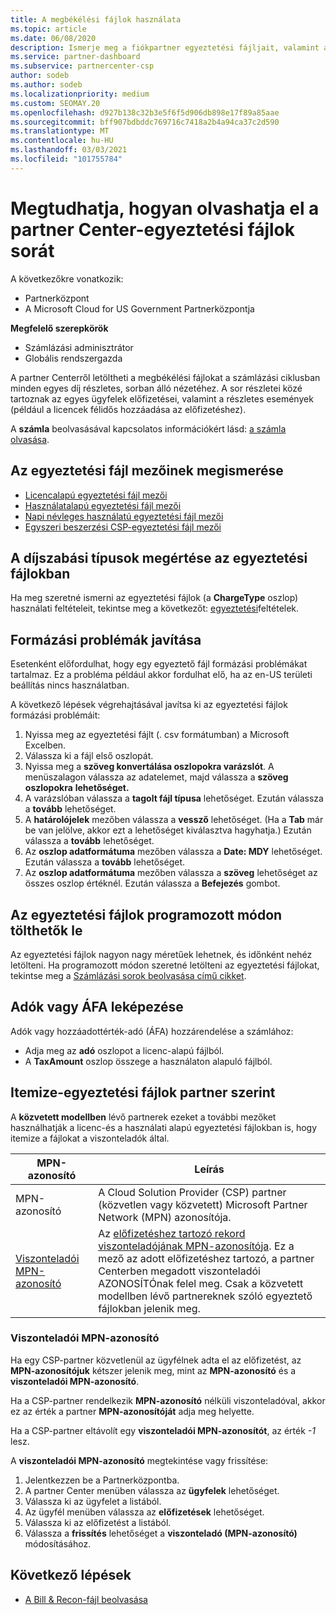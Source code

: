 ```yaml
---
title: A megbékélési fájlok használata
ms.topic: article
ms.date: 06/08/2020
description: Ismerje meg a fiókpartner egyeztetési fájljait, valamint azt, hogy miként értelmezhető az adott számlázási időszakra vonatkozó díjak részletes, sorokra vonatkozó nézetei.
ms.service: partner-dashboard
ms.subservice: partnercenter-csp
author: sodeb
ms.author: sodeb
ms.localizationpriority: medium
ms.custom: SEOMAY.20
ms.openlocfilehash: d927b138c32b3e5f6f5d906db898e17f89a85aae
ms.sourcegitcommit: bff907bdbddc769716c7418a2b4a94ca37c2d590
ms.translationtype: MT
ms.contentlocale: hu-HU
ms.lasthandoff: 03/03/2021
ms.locfileid: "101755784"
---
```

# <a name="learn-how-to-read-the-line-items-in-your-partner-center-reconciliation-files"></a>Megtudhatja, hogyan olvashatja el a partner Center-egyeztetési fájlok sorát

A következőkre vonatkozik:

- Partnerközpont
- A Microsoft Cloud for US Government Partnerközpontja

**Megfelelő szerepkörök**

- Számlázási adminisztrátor
- Globális rendszergazda

A partner Centerről letöltheti a megbékélési fájlokat a számlázási ciklusban minden egyes díj részletes, sorban álló nézetéhez. A sor részletei közé tartoznak az egyes ügyfelek előfizetései, valamint a részletes események (például a licencek félidős hozzáadása az előfizetéshez).

A **számla** beolvasásával kapcsolatos információkért lásd: [a számla olvasása](read-your-bill.md).

## <a name="understand-reconciliation-file-fields"></a>Az egyeztetési fájl mezőinek megismerése

- [Licencalapú egyeztetési fájl mezői](license-based-recon-files.md)
- [Használatalapú egyeztetési fájl mezői](usage-based-recon-files.md)
- [Napi névleges használatú egyeztetési fájl mezői](daily-rated-usage-recon-files.md)
- [Egyszeri beszerzési CSP-egyeztetési fájl mezői](modern-invoice-reconciliation-file.md)

## <a name="understand-charge-types-in-reconciliation-files"></a>A díjszabási típusok megértése az egyeztetési fájlokban

Ha meg szeretné ismerni az egyeztetési fájlok (a **ChargeType** oszlop) használati feltételeit, tekintse meg a következőt: [egyeztetési](recon-file-charge-types.md)feltételek.

## <a name="fix-formatting-issues"></a>Formázási problémák javítása

Esetenként előfordulhat, hogy egy egyeztető fájl formázási problémákat tartalmaz. Ez a probléma például akkor fordulhat elő, ha az en-US területi beállítás nincs használatban.

A következő lépések végrehajtásával javítsa ki az egyeztetési fájlok formázási problémáit:

1. Nyissa meg az egyeztetési fájlt (. csv formátumban) a Microsoft Excelben.
2. Válassza ki a fájl első oszlopát.
3. Nyissa meg a **szöveg konvertálása oszlopokra varázslót**. A menüszalagon válassza az adatelemet, majd válassza a **szöveg oszlopokra** **lehetőséget.**
4. A varázslóban válassza a **tagolt fájl típusa** lehetőséget. Ezután válassza a **tovább** lehetőséget.
5. A **határolójelek** mezőben válassza a **vessző** lehetőséget. (Ha a **Tab** már be van jelölve, akkor ezt a lehetőséget kiválasztva hagyhatja.) Ezután válassza a **tovább** lehetőséget.
6. Az **oszlop adatformátuma** mezőben válassza a **Date: MDY** lehetőséget. Ezután válassza a **tovább** lehetőséget.
7. Az **oszlop adatformátuma** mezőben válassza a **szöveg** lehetőséget az összes oszlop értéknél. Ezután válassza a **Befejezés** gombot.

## <a name="download-reconciliation-files-programmatically"></a>Az egyeztetési fájlok programozott módon tölthetők le

Az egyeztetési fájlok nagyon nagy méretűek lehetnek, és időnként nehéz letölteni. Ha programozott módon szeretné letölteni az egyeztetési fájlokat, tekintse meg a [Számlázási sorok beolvasása című cikket](/partner-center/develop/get-invoiceline-items).

## <a name="map-taxes-or-vat"></a>Adók vagy ÁFA leképezése

Adók vagy hozzáadottérték-adó (ÁFA) hozzárendelése a számlához:

- Adja meg az **adó** oszlopot a licenc-alapú fájlból.
- A **TaxAmount** oszlop összege a használaton alapuló fájlból.

## <a name="itemize-reconciliation-files-by-partner"></a>Itemize-egyeztetési fájlok partner szerint

A **közvetett modellben** lévő partnerek ezeket a további mezőket használhatják a licenc-és a használati alapú egyeztetési fájlokban is, hogy itemize a fájlokat a viszonteladók által.

| MPN-azonosító | Leírás |
| ------ | ----------- |
| MPN-azonosító | A Cloud Solution Provider (CSP) partner (közvetlen vagy közvetett) Microsoft Partner Network (MPN) azonosítója. |
| [Viszonteladói MPN-azonosító](#reseller-mpn-id) | Az [előfizetéshez tartozó rekord viszonteladójának MPN-azonosítója](#reseller-mpn-id). Ez a mező az adott előfizetéshez tartozó, a partner Centerben megadott viszonteladói AZONOSÍTÓnak felel meg. Csak a közvetett modellben lévő partnereknek szóló egyeztető fájlokban jelenik meg. |

### <a name="reseller-mpn-id"></a>Viszonteladói MPN-azonosító

Ha egy CSP-partner közvetlenül az ügyfélnek adta el az előfizetést, az **MPN-azonosítójuk** kétszer jelenik meg, mint az **MPN-azonosító** és a **viszonteladói MPN-azonosító**.

Ha a CSP-partner rendelkezik **MPN-azonosító** nélküli viszonteladóval, akkor ez az érték a partner **MPN-azonosítóját** adja meg helyette.

Ha a CSP-partner eltávolít egy **viszonteladói MPN-azonosítót**, az érték *-1* lesz.

A **viszonteladói MPN-azonosító** megtekintése vagy frissítése:

1. Jelentkezzen be a Partnerközpontba.
2. A partner Center menüben válassza az **ügyfelek** lehetőséget.
3. Válassza ki az ügyfelet a listából.
4. Az ügyfél menüben válassza az **előfizetések** lehetőséget.
5. Válassza ki az előfizetést a listából.
6. Válassza a **frissítés** lehetőséget a **viszonteladó (MPN-azonosító)** módosításához.

## <a name="next-steps"></a>Következő lépések

- [A Bill & Recon-fájl beolvasása](read-your-bill.md) 